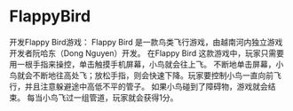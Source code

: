 # FlappyBird
开发Flappy Bird游戏：
Flappy Bird 是一款鸟类飞行游戏，由越南河内独立游戏开发者阮哈东（Dong Nguyen）开发。
在Flappy Bird 这款游戏中，玩家只需要用一根手指来操控，单击触摸手机屏幕，小鸟就会往上飞。
不断地单击屏幕，小鸟就会不断地往高处飞；放松手指，则会快速下降。玩家要控制小鸟一直向前飞行，并且注意躲避途中高低不平的管子。
如果小鸟碰到了障碍物，游戏就会结束。
每当小鸟飞过一组管道，玩家就会获得1分。
